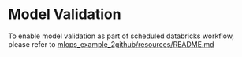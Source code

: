 # Model Validation
To enable model validation as part of scheduled databricks workflow, please refer to [mlops_example_2github/resources/README.md](../resources/README.md)
